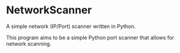# NetworkScanner
A simple network (IP/Port) scanner written in Python.

This program aims to be a simple Python port scanner that allows for network scanning.
